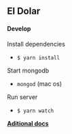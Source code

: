 El Dolar
--------

#### Develop
Install dependencies
* ```$ yarn install```

Start mongodb
* ```mongod``` (mac os)

Run server
* ```$ yarn watch```


[**Aditional docs**](/wiki)
 